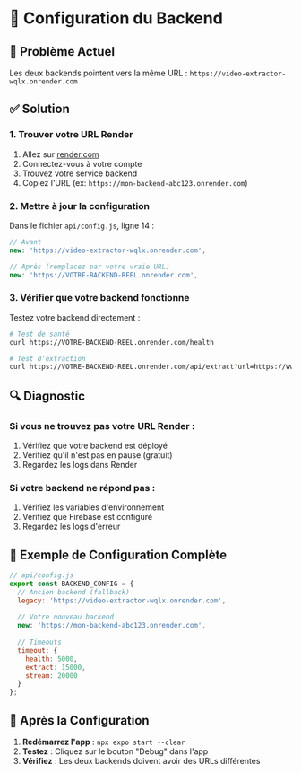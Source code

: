 # 🔧 Configuration du Backend

## 🎯 Problème Actuel
Les deux backends pointent vers la même URL : `https://video-extractor-wqlx.onrender.com`

## ✅ Solution

### 1. **Trouver votre URL Render**
1. Allez sur [render.com](https://render.com)
2. Connectez-vous à votre compte
3. Trouvez votre service backend
4. Copiez l'URL (ex: `https://mon-backend-abc123.onrender.com`)

### 2. **Mettre à jour la configuration**
Dans le fichier `api/config.js`, ligne 14 :

```javascript
// Avant
new: 'https://video-extractor-wqlx.onrender.com',

// Après (remplacez par votre vraie URL)
new: 'https://VOTRE-BACKEND-REEL.onrender.com',
```

### 3. **Vérifier que votre backend fonctionne**
Testez votre backend directement :

```bash
# Test de santé
curl https://VOTRE-BACKEND-REEL.onrender.com/health

# Test d'extraction
curl https://VOTRE-BACKEND-REEL.onrender.com/api/extract?url=https://www.youtube.com/watch?v=dQw4w9WgXcQ
```

## 🔍 Diagnostic

### Si vous ne trouvez pas votre URL Render :
1. Vérifiez que votre backend est déployé
2. Vérifiez qu'il n'est pas en pause (gratuit)
3. Regardez les logs dans Render

### Si votre backend ne répond pas :
1. Vérifiez les variables d'environnement
2. Vérifiez que Firebase est configuré
3. Regardez les logs d'erreur

## 📝 Exemple de Configuration Complète

```javascript
// api/config.js
export const BACKEND_CONFIG = {
  // Ancien backend (fallback)
  legacy: 'https://video-extractor-wqlx.onrender.com',
  
  // Votre nouveau backend
  new: 'https://mon-backend-abc123.onrender.com',
  
  // Timeouts
  timeout: {
    health: 5000,
    extract: 15000,
    stream: 20000
  }
};
```

## 🚀 Après la Configuration

1. **Redémarrez l'app** : `npx expo start --clear`
2. **Testez** : Cliquez sur le bouton "Debug" dans l'app
3. **Vérifiez** : Les deux backends doivent avoir des URLs différentes
